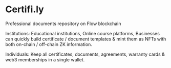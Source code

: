 # Certifi.ly

Professional documents repository on Flow blockchain

Institutions:
Educational institutions, Online course platforms, Businesses can quickly build certificate / document templates & mint them as NFTs with both on-chain / off-chain ZK information. 

Individuals:
Keep all certificates, documents, agreements, warranty cards & web3 memberships in a single wallet.
